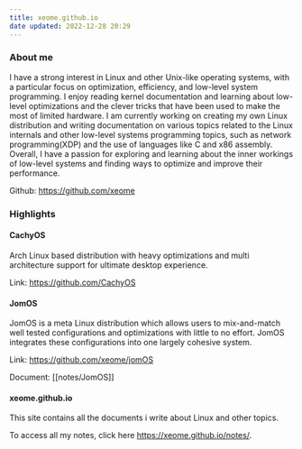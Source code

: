 ```yaml
---
title: xeome.github.io
date updated: 2022-12-28 20:29
---
```


### About me

I have a strong interest in Linux and other Unix-like operating systems, with a particular focus on optimization, efficiency, and low-level system programming. I enjoy reading kernel documentation and learning about low-level optimizations and the clever tricks that have been used to make the most of limited hardware. I am currently working on creating my own Linux distribution and writing documentation on various topics related to the Linux internals and other low-level systems programming topics, such as network programming(XDP) and the use of languages like C and x86 assembly. Overall, I have a passion for exploring and learning about the inner workings of low-level systems and finding ways to optimize and improve their performance.

Github: <https://github.com/xeome>

### Highlights

#### CachyOS

Arch Linux based distribution with heavy optimizations and multi architecture support for ultimate desktop experience.

Link: <https://github.com/CachyOS>

#### JomOS

JomOS is a meta Linux distribution which allows users to mix-and-match well tested configurations and optimizations with little to no effort. JomOS integrates these configurations into one largely cohesive system.

Link: <https://github.com/xeome/jomOS>

Document: [[notes/JomOS]]

#### xeome.github.io

This site contains all the documents i write about Linux and other topics.

To access all my notes, click here <https://xeome.github.io/notes/>.
